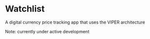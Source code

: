 # Watchlist
A digital currency price tracking app that uses the VIPER architecture

Note: currently under active development
